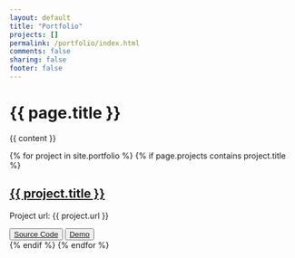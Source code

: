 ```yaml
---
layout: default
title: "Portfolio"
projects: []
permalink: /portfolio/index.html
comments: false
sharing: false
footer: false
---
```

<h1>{{ page.title }}</h1>

{{ content }}

{% for project in site.portfolio %}
{% if page.projects contains project.title %}
<div class="projects" id="{{ title }}">
    <h2><a href="{{ project.url }}">{{ project.title }}</a></h2>
    <p>Project url: {{ project.url }} </p>
    <button><a href="{{ project.sourcecode }}">Source Code</a></button>
    <button><a href="{{ project.demo }}">Demo</a></button>
</div>
{% endif %}
{% endfor %}
